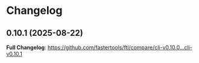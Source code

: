 # Changelog

## 0.10.1 (2025-08-22)

**Full Changelog**: https://github.com/fastertools/ftl/compare/cli-v0.10.0...cli-v0.10.1
